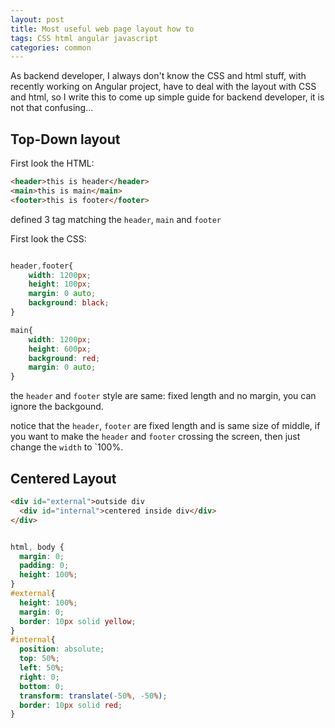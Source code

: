 ```yaml
---
layout: post
title: Most useful web page layout how to
tags: CSS html angular javascript
categories: common
---
```


As backend developer, I always don't know the CSS and html stuff, with recently working on Angular project, have to deal with the layout with CSS and html, so I write this to come up simple guide for backend developer, it is not that confusing...

## Top-Down layout 

First look the HTML:

~~~html
<header>this is header</header>
<main>this is main</main>
<footer>this is footer</footer>
~~~

defined 3 tag matching the `header`, `main` and `footer`

First look the CSS:

~~~CSS

header,footer{
    width: 1200px;
    height: 100px;
    margin: 0 auto;
    background: black;
}

main{
    width: 1200px;
    height: 600px;
    background: red;
    margin: 0 auto;
}
~~~

the `header` and `footer` style are same: fixed length and no margin, you can ignore the backgound.

notice that the `header`, `footer` are fixed length and is same size of middle, if you want to make the `header` and `footer` crossing the screen, then just change the `width` to `100%. 

## Centered Layout

~~~HTML
<div id="external">outside div
  <div id="internal">centered inside div</div>
</div>
~~~

~~~CSS

html, body {
  margin: 0;
  padding: 0;
  height: 100%;
}
#external{
  height: 100%;
  margin: 0;
  border: 10px solid yellow;
}
#internal{
  position: absolute;
  top: 50%;
  left: 50%;
  right: 0;
  bottom: 0;
  transform: translate(-50%, -50%);
  border: 10px solid red;
}
~~~